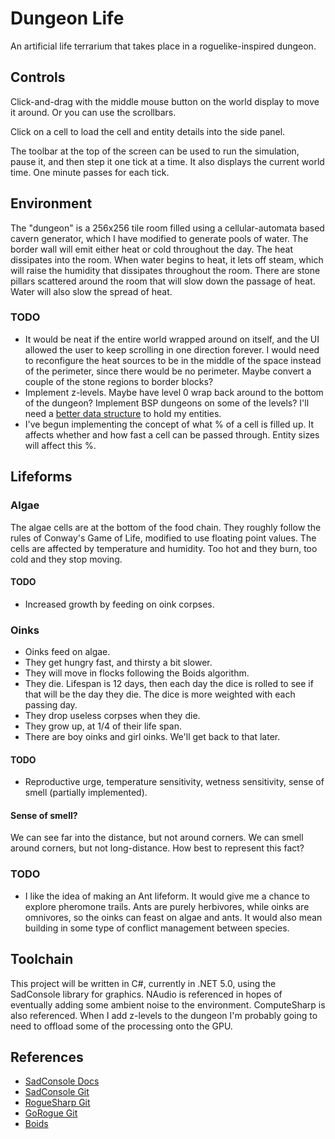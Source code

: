 # Dungeon Life

An artificial life terrarium that takes place in a roguelike-inspired dungeon.

## Controls

Click-and-drag with the middle mouse button on the world display to move it around.  Or you can use the scrollbars.

Click on a cell to load the cell and entity details into the side panel.

The toolbar at the top of the screen can be used to run the simulation, pause it, and then step it one tick at a time.  It also displays the current world time.  One minute passes for each tick.

## Environment

The "dungeon" is a 256x256 tile room filled using a cellular-automata based cavern generator, which I have modified to generate pools of water.
The border wall will emit either heat or cold throughout the day.  The heat dissipates into the room. When water begins to heat, it lets off steam,
which will raise the humidity that dissipates throughout the room.  There are stone pillars scattered around the room that will slow down the passage of heat.
Water will also slow the spread of heat.

### TODO
* It would be neat if the entire world wrapped around on itself, and the UI allowed the user to keep scrolling in one direction forever.
  I would need to reconfigure the heat sources to be in the middle of the space instead of the perimeter, since there would be no perimeter.
  Maybe convert a couple of the stone regions to border blocks?
* Implement z-levels.  Maybe have level 0 wrap back around to the bottom of the dungeon?  Implement BSP dungeons on some of the levels?
  I'll need a [better data structure](https://en.wikipedia.org/wiki/Octree) to hold my entities.
* I've begun implementing the concept of what % of a cell is filled up.  It affects whether and how fast a cell can be passed through.
  Entity sizes will affect this %.

## Lifeforms

### Algae

The algae cells are at the bottom of the food chain.  They roughly follow the rules of Conway's Game of Life, modified to use floating point values.
The cells are affected by temperature and humidity.  Too hot and they burn, too cold and they stop moving.

#### TODO
* Increased growth by feeding on oink corpses.

### Oinks

* Oinks feed on algae.
* They get hungry fast, and thirsty a bit slower.
* They will move in flocks following the Boids algorithm.
* They die.  Lifespan is 12 days, then each day the dice is rolled to see if that will be the day they die.  The dice is more weighted with each passing day.
* They drop useless corpses when they die.
* They grow up, at 1/4 of their life span.
* There are boy oinks and girl oinks.  We'll get back to that later.

#### TODO
* Reproductive urge, temperature sensitivity, wetness sensitivity, sense of smell (partially implemented).

#### Sense of smell?

We can see far into the distance, but not around corners.  We can smell around corners, but not long-distance.  How best to represent this fact?

### TODO

* I like the idea of making an Ant lifeform.  It would give me a chance to explore pheromone trails.  Ants are purely herbivores, while oinks are omnivores, so
  the oinks can feast on algae and ants.  It would also mean building in some type of conflict management between species.

## Toolchain

This project will be written in C#, currently in .NET 5.0, using the SadConsole library for graphics.
NAudio is referenced in hopes of eventually adding some ambient noise to the environment.
ComputeSharp is also referenced.  When I add z-levels to the dungeon I'm probably going to need to offload some of the processing onto the GPU.

## References

* [SadConsole Docs](https://sadconsole.com/)
* [SadConsole Git](https://github.com/Thraka/SadConsole)
* [RogueSharp Git](https://github.com/FaronBracy/RogueSharp)
* [GoRogue Git](https://github.com/Chris3606/GoRogue#doryen-library-libtcod)
* [Boids](https://en.wikipedia.org/wiki/Boids)
